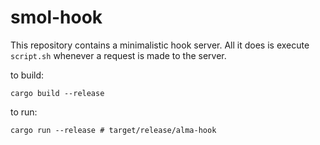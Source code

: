# smol-hook

This repository contains a minimalistic hook server. All it does is execute `script.sh`
whenever a request is made to the server.

to build:
```
cargo build --release
```

to run:
```
cargo run --release # target/release/alma-hook
```
